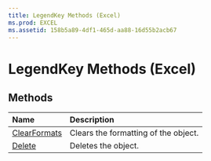 ```yaml
---
title: LegendKey Methods (Excel)
ms.prod: EXCEL
ms.assetid: 158b5a89-4df1-465d-aa88-16d55b2acb67
---
```



# LegendKey Methods (Excel)

## Methods



|**Name**|**Description**|
|:-----|:-----|
|[ClearFormats](legendkey-clearformats-method-excel.md)|Clears the formatting of the object.|
|[Delete](legendkey-delete-method-excel.md)|Deletes the object.|

